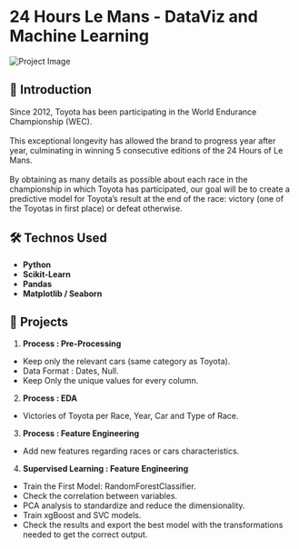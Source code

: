 # 24 Hours Le Mans - DataViz and Machine Learning

![Project Image](https://www.lemans.org/media/cache/api_news_large/assets/fileuploads/61/22/61226cec58b0f.jpg)

## 🚀 Introduction

Since 2012, Toyota has been participating in the World Endurance Championship (WEC).<br><br>
This exceptional longevity has allowed the brand to progress year after year, culminating in winning 5 consecutive editions of the 24 Hours of Le Mans.<br><br>
By obtaining as many details as possible about each race in the championship in which Toyota has participated, our goal will be to create a predictive model for Toyota’s result at the end of the race: victory (one of the Toyotas in first place) or defeat otherwise.

## 🛠️ Technos Used

- **Python**
- **Scikit-Learn**
- **Pandas**
- **Matplotlib / Seaborn**

## 🔑 Projects 

1. **Process : Pre-Processing**
- Keep only the relevant cars (same category as Toyota).
- Data Format : Dates, Null.
- Keep Only the unique values for every column.

2. **Process : EDA**
- Victories of Toyota per Race, Year, Car and Type of Race.

3. **Process : Feature Engineering**
- Add new features regarding races or cars characteristics.

4. **Supervised Learning : Feature Engineering**
- Train the First Model: RandomForestClassifier.
- Check the correlation between variables.
- PCA analysis to standardize and reduce the dimensionality.
- Train xgBoost and SVC models.
- Check the results and export the best model with the transformations needed to get the correct output.
